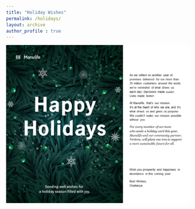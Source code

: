 ```yaml
---
title: "Holiday Wishes"
permalink: /holidays/
layout: archive
author_profile : true
---
```

![Image](/images/wish.jpg)
